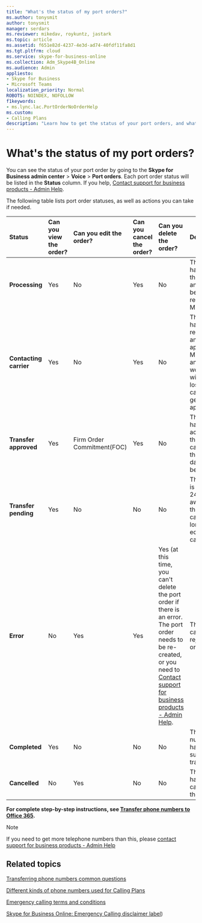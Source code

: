 ```yaml
---
title: "What's the status of my port orders?"
ms.author: tonysmit
author: tonysmit
manager: serdars
ms.reviewer: mikedav, roykuntz, jastark
ms.topic: article
ms.assetid: f651e82d-4237-4e3d-ad74-40fdf11fa8d1
ms.tgt.pltfrm: cloud
ms.service: skype-for-business-online
ms.collection: Adm_Skype4B_Online
ms.audience: Admin
appliesto:
- Skype for Business 
- Microsoft Teams
localization_priority: Normal
ROBOTS: NOINDEX, NOFOLLOW
f1keywords:
- ms.lync.lac.PortOrderNoOrderHelp
ms.custom:
- Calling Plans
description: "Learn how to get the status of your port orders, and what the different actions you can take on them. "
---
```


# What's the status of my port orders?

You can see the status of your port order by going to the **Skype for Business admin center** > **Voice** > **Port orders**. Each port order status will be listed in the **Status** column. If you help, [Contact support for business products - Admin Help](http://technet.microsoft.com/library/32a17ca7-6fa0-4870-8a8d-e25ba4ccfd4b%28Office.14%29.aspx).
  
The following table lists port order statuses, as well as actions you can take if needed. 
  
|**Status**|**Can you view the order?**|**Can you edit the order?**|**Can you cancel the order?**|**Can you delete the order?**|**Description**|
|:-----|:-----|:-----|:-----|:-----|:-----|
|**Processing** <br/> |Yes  <br/> |No  <br/> |Yes  <br/> |No  <br/> |The admin has created the order, and it's been received by Microsoft.  <br/> |
|**Contacting carrier** <br/> |Yes  <br/> |No  <br/> |Yes  <br/> |No  <br/> |The order has been received and approved by Microsoft, and we are working with the losing carrier to get it approved.  <br/> |
|**Transfer approved** <br/> |Yes  <br/> |Firm Order Commitment(FOC)  <br/> |Yes  <br/> |No  <br/> |The order has been accepted by the losing carrier, and the FOC date has been set.  <br/> |
|**Transfer pending** <br/> |Yes  <br/> |No  <br/> |No  <br/> |No  <br/> |The transfer is less than 24 hours away, so the order can no longer be edited or cancelled.  <br/> |
|**Error** <br/> |No  <br/> |Yes  <br/> |Yes  <br/> |Yes (at this time, you can't delete the port order if there is an error. The port order needs to be re-created, or you need to [Contact support for business products - Admin Help](http://technet.microsoft.com/library/32a17ca7-6fa0-4870-8a8d-e25ba4ccfd4b%28Office.14%29.aspx).  <br/> |The losing carrier has rejected the order.  <br/> |
|**Completed** <br/> |Yes  <br/> |No  <br/> |No  <br/> |No  <br/> |The numbers have been successfully transferred.  <br/> |
|**Cancelled** <br/> |No  <br/> |Yes  <br/> |No  <br/> |No  <br/> |The admin has canceled the order.  <br/> |
   
 **For complete step-by-step instructions, see [Transfer phone numbers to Office 365](transfer-phone-numbers-to-office-365.md).**
 
> [!NOTE]
> If you need to get more telephone numbers than this, please [contact support for business products - Admin Help](https://support.office.com/article/32a17ca7-6fa0-4870-8a8d-e25ba4ccfd4b)

  
## Related topics
[Transferring phone numbers common questions](transferring-phone-numbers-common-questions.md)

[Different kinds of phone numbers used for Calling Plans](different-kinds-of-phone-numbers-used-for-calling-plans.md)

[Emergency calling terms and conditions](../legal-and-regulatory/emergency-calling-terms-and-conditions.md)

[Skype for Business Online: Emergency Calling disclaimer label](https://github.com/MicrosoftDocs/OfficeDocs-SkypeForBusiness/blob/live/Skype/SfbOnline/downloads/emergency-calling/emergency-calling-label-(en-us)-(v.1.0).zip?raw=true))

  
 